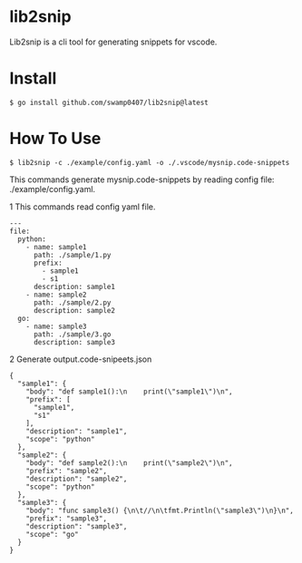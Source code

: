 # lib2snip

Lib2snip is a cli tool for generating snippets for vscode.

# Install
```
$ go install github.com/swamp0407/lib2snip@latest
```

# How To Use
```
$ lib2snip -c ./example/config.yaml -o ./.vscode/mysnip.code-snippets
```
This commands generate mysnip.code-snippets by reading config file: ./example/config.yaml.

1 This commands read config yaml file.
```
---
file:
  python:
    - name: sample1
      path: ./sample/1.py
      prefix:
        - sample1
        - s1
      description: sample1
    - name: sample2
      path: ./sample/2.py
      description: sample2
  go:
    - name: sample3
      path: ./sample/3.go
      description: sample3

```

2 Generate output.code-snipeets.json
```
{
  "sample1": {
    "body": "def sample1():\n    print(\"sample1\")\n",
    "prefix": [
      "sample1",
      "s1"
    ],
    "description": "sample1",
    "scope": "python"
  },
  "sample2": {
    "body": "def sample2():\n    print(\"sample2\")\n",
    "prefix": "sample2",
    "description": "sample2",
    "scope": "python"
  },
  "sample3": {
    "body": "func sample3() {\n\t//\n\tfmt.Println(\"sample3\")\n}\n",
    "prefix": "sample3",
    "description": "sample3",
    "scope": "go"
  }
}
```


